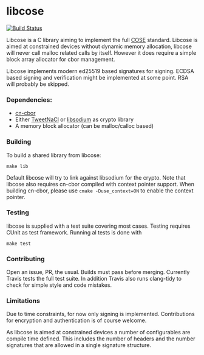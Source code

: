 # libcose

[![Build Status](https://travis-ci.org/bergzand/libcose.svg?branch=master)](https://travis-ci.org/bergzand/libcose)

Libcose is a C library aiming to implement the full [COSE] standard.
Libcose is aimed at constrained devices without dynamic memory allocation,
libcose will never call malloc related calls by itself. However it does
require a simple block array allocator for cbor management.

Libcose implements modern ed25519 based signatures for signing. ECDSA based
signing and verification might be implemented at some point. RSA will probably
be skipped.

### Dependencies:

- [cn-cbor]
- Either [TweetNaCl] or [libsodium] as crypto library
- A memory block allocator (can be malloc/calloc based)

### Building

To build a shared library from libcose:

```
make lib
```

Default libcose will try to link against libsodium for the crypto. Note that
libcose also requires cn-cbor compiled with context pointer support. When
building cn-cbor, please use `cmake -Duse_context=ON` to enable the context
pointer.

### Testing

libcose is supplied with a test suite covering most cases. Testing requires
CUnit as test framework. Running al tests is done with

```
make test
```

### Contributing

Open an issue, PR, the usual. Builds must pass before merging. Currently
Travis tests the full test suite. In addition Travis also runs clang-tidy
to check for simple style and code mistakes.

### Limitations

Due to time constraints, for now only signing is implemented. Contributions
for encryption and authentication is of course welcome.

As libcose is aimed at constrained devices a number of configurables are
compile time defined. This includes the number of headers and the number
signatures that are allowed in a single signature structure.

[COSE]: https://tools.ietf.org/html/rfc8152
[cn-cbor]: https://github.com/cabo/cn-cbor
[TweetNaCl]: https://tweetnacl.cr.yp.to/
[libsodium]: https://github.com/jedisct1/libsodium
